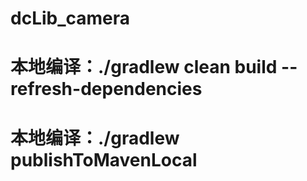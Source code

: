 # dcLib_camera
# 本地编译：./gradlew clean build --refresh-dependencies
# 本地编译：./gradlew publishToMavenLocal